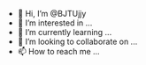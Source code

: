 - 👋 Hi, I’m @BJTUjjy
- 👀 I’m interested in ...
- 🌱 I’m currently learning ...
- 💞️ I’m looking to collaborate on ...
- 📫 How to reach me ...

<!---
BJTUjjy/BJTUjjy is a ✨ special ✨ repository because its `README.md` (this file) appears on your GitHub profile.
You can click the Preview link to take a look at your changes.
--->
